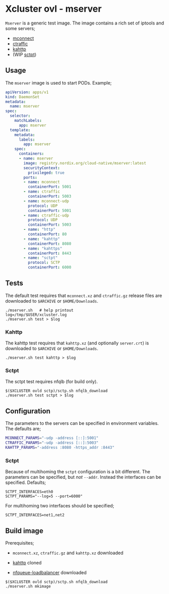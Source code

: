 # Xcluster ovl - mserver

`Mserver` is a generic test image. The image contains a rich set of
iptools and some servers;

* [mconnect](https://github.com/Nordix/mconnect)
* [ctraffic](https://github.com/Nordix/ctraffic)
* [kahttp](https://github.com/Nordix/kahttp)
* (WIP [sctpt](https://github.com/Nordix/xcluster/tree/master/ovl/sctp#the-sctpt-test-program))

## Usage

The `mserver` image is used to start PODs. Example;

```yaml
apiVersion: apps/v1
kind: DaemonSet
metadata:
  name: mserver
spec:
  selector:
    matchLabels:
      app: mserver
  template:
    metadata:
      labels:
        app: mserver
    spec:
      containers:
      - name: mserver
        image: registry.nordix.org/cloud-native/mserver:latest
        securityContext:
          privileged: true
        ports:
        - name: mconnect
          containerPort: 5001
        - name: ctraffic
          containerPort: 5003
        - name: mconnect-udp
          protocol: UDP
          containerPort: 5001
        - name: ctraffic-udp
          protocol: UDP
          containerPort: 5003
        - name: "http"
          containerPort: 80
        - name: "kahttp"
          containerPort: 8080
        - name: "kahttps"
          containerPort: 8443
        - name: "sctpt"
          protocol: SCTP
          containerPort: 6000
```


## Tests

The default test requires that `mconnect.xz` and `ctraffic.gz` release
files are downloaded to `$ARCHIVE` or `$HOME/Downloads`.

```
./mserver.sh   # help printout
log=/tmp/$USER/xcluster.log
./mserver.sh test > $log
```

### Kahttp

The kahttp test requires that `kahttp.xz` (and optionally
`server.crt`) is downloaded to `$ARCHIVE` or `$HOME/Downloads`.

```
./mserver.sh test kahttp > $log
```

### Sctpt

The sctpt test requires nfqlb (for build only).

```
$($XCLUSTER ovld sctp)/sctp.sh nfqlb_download
./mserver.sh test sctpt > $log
```

## Configuration

The parameters to the servers can be specified in environment
variables. The defaults are;

```bash
MCONNECT_PARAMS="-udp -address [::]:5001"
CTRAFFIC_PARAMS="-udp -address [::]:5003"
KAHTTP_PARAMS="-address :8080 -https_addr :8443"
```

### Sctpt

Because of multihoming the `sctpt` configuration is a bit
different. The parameters can be specified, but *not*
`--addr`. Instead the interfaces can be specified. Defaults;

```
SCTPT_INTERFACES=eth0
SCTPT_PARAMS="--log=5 --port=6000"
```

For multihoming two interfaces should be specified;
```
SCTPT_INTERFACES=net1,net2
```


## Build image

Prerequisites;

* `mconnect.xz`, `ctraffic.gz` and `kahttp.xz` downloaded

* [kahttp](https://github.com/Nordix/kahttp) cloned

* [nfqueue-loadbalancer](https://github.com/Nordix/nfqueue-loadbalancer) downloaded

```
$($XCLUSTER ovld sctp)/sctp.sh nfqlb_download
./mserver.sh mkimage
```


